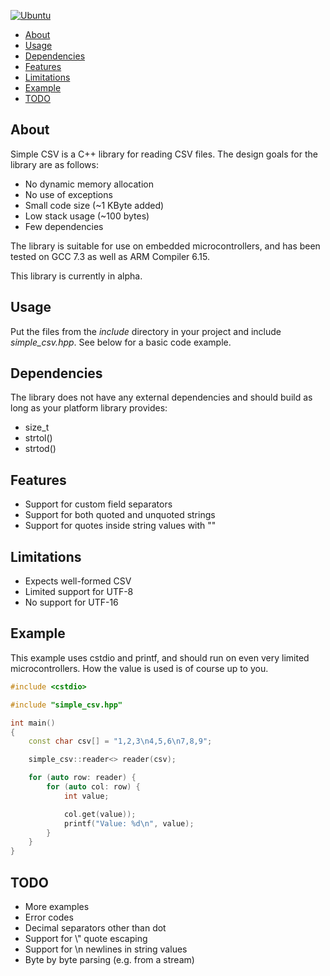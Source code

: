 [![Ubuntu](https://github.com/desktopman/simple-csv/workflows/Ubuntu/badge.svg)](https://github.com/desktopman/simple-csv/actions?query=workflow%3AUbuntu)

- [About](#about)
- [Usage](#usage)
- [Dependencies](#dependencies)
- [Features](#features)
- [Limitations](#limitations)
- [Example](#example)
- [TODO](#todo)

## About

Simple CSV is a C++ library for reading CSV files. The design goals for the library are as follows:

* No dynamic memory allocation
* No use of exceptions
* Small code size (~1 KByte added)
* Low stack usage (~100 bytes)
* Few dependencies

The library is suitable for use on embedded microcontrollers, and has been tested on GCC 7.3 as well as
ARM Compiler 6.15.  

This library is currently in alpha.

## Usage

Put the files from the _include_ directory in your project and include _simple_csv.hpp_. See below for a basic code
example.

## Dependencies

The library does not have any external dependencies and should build as long as your platform library provides:

* size_t
* strtol()
* strtod()

## Features

* Support for custom field separators
* Support for both quoted and unquoted strings
* Support for quotes inside string values with ""

## Limitations

* Expects well-formed CSV
* Limited support for UTF-8
* No support for UTF-16

## Example

This example uses cstdio and printf, and should run on even very limited microcontrollers. How the value is used is of
course up to you.

```cpp
#include <cstdio>

#include "simple_csv.hpp"

int main()
{
    const char csv[] = "1,2,3\n4,5,6\n7,8,9";

    simple_csv::reader<> reader(csv);

    for (auto row: reader) {
        for (auto col: row) {
            int value;

            col.get(value));
            printf("Value: %d\n", value);
        }
    }
}
```

## TODO

* More examples
* Error codes
* Decimal separators other than dot
* Support for \\" quote escaping
* Support for \\n newlines in string values
* Byte by byte parsing (e.g. from a stream)
